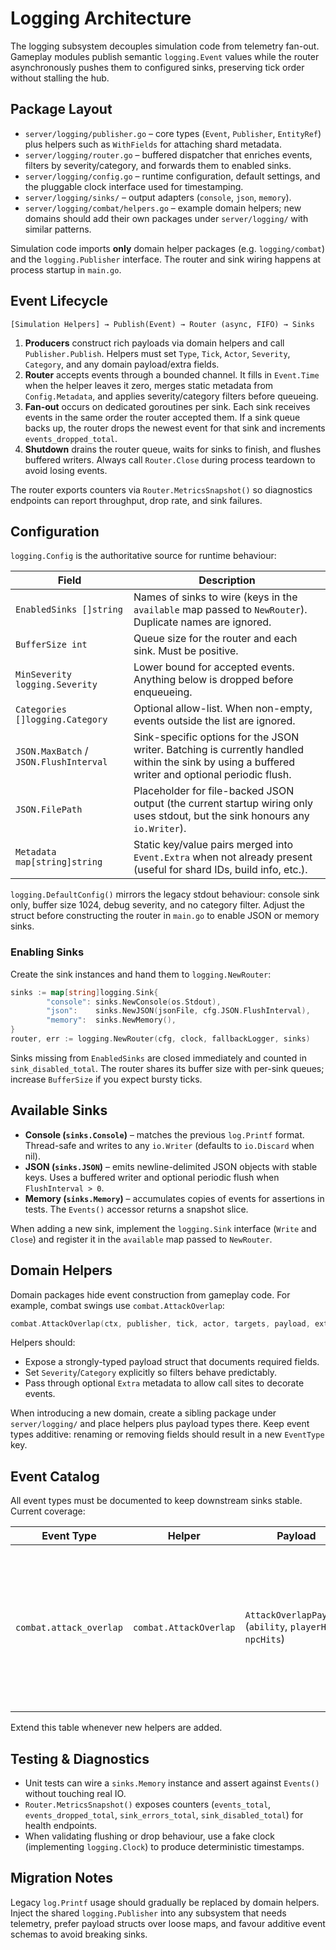 # Logging Architecture

The logging subsystem decouples simulation code from telemetry fan-out. Gameplay modules
publish semantic `logging.Event` values while the router asynchronously pushes them to
configured sinks, preserving tick order without stalling the hub.

## Package Layout
- `server/logging/publisher.go` – core types (`Event`, `Publisher`, `EntityRef`) plus
  helpers such as `WithFields` for attaching shard metadata.
- `server/logging/router.go` – buffered dispatcher that enriches events, filters by
  severity/category, and forwards them to enabled sinks.
- `server/logging/config.go` – runtime configuration, default settings, and the
  pluggable clock interface used for timestamping.
- `server/logging/sinks/` – output adapters (`console`, `json`, `memory`).
- `server/logging/combat/helpers.go` – example domain helpers; new domains should add
  their own packages under `server/logging/` with similar patterns.

Simulation code imports **only** domain helper packages (e.g. `logging/combat`) and the
`logging.Publisher` interface. The router and sink wiring happens at process startup in
`main.go`.

## Event Lifecycle
```
[Simulation Helpers] → Publish(Event) → Router (async, FIFO) → Sinks
```
1. **Producers** construct rich payloads via domain helpers and call `Publisher.Publish`.
   Helpers must set `Type`, `Tick`, `Actor`, `Severity`, `Category`, and any domain
   payload/extra fields.
2. **Router** accepts events through a bounded channel. It fills in `Event.Time` when the
   helper leaves it zero, merges static metadata from `Config.Metadata`, and applies
   severity/category filters before queueing.
3. **Fan-out** occurs on dedicated goroutines per sink. Each sink receives events in the
   same order the router accepted them. If a sink queue backs up, the router drops the
   newest event for that sink and increments `events_dropped_total`.
4. **Shutdown** drains the router queue, waits for sinks to finish, and flushes buffered
   writers. Always call `Router.Close` during process teardown to avoid losing events.

The router exports counters via `Router.MetricsSnapshot()` so diagnostics endpoints can
report throughput, drop rate, and sink failures.

## Configuration
`logging.Config` is the authoritative source for runtime behaviour:

| Field | Description |
| --- | --- |
| `EnabledSinks []string` | Names of sinks to wire (keys in the `available` map passed to `NewRouter`). Duplicate names are ignored. |
| `BufferSize int` | Queue size for the router and each sink. Must be positive. |
| `MinSeverity logging.Severity` | Lower bound for accepted events. Anything below is dropped before enqueueing. |
| `Categories []logging.Category` | Optional allow-list. When non-empty, events outside the list are ignored. |
| `JSON.MaxBatch` / `JSON.FlushInterval` | Sink-specific options for the JSON writer. Batching is currently handled within the sink by using a buffered writer and optional periodic flush. |
| `JSON.FilePath` | Placeholder for file-backed JSON output (the current startup wiring only uses stdout, but the sink honours any `io.Writer`). |
| `Metadata map[string]string` | Static key/value pairs merged into `Event.Extra` when not already present (useful for shard IDs, build info, etc.). |

`logging.DefaultConfig()` mirrors the legacy stdout behaviour: console sink only, buffer
size 1024, debug severity, and no category filter. Adjust the struct before constructing
the router in `main.go` to enable JSON or memory sinks.

### Enabling Sinks
Create the sink instances and hand them to `logging.NewRouter`:
```go
sinks := map[string]logging.Sink{
        "console": sinks.NewConsole(os.Stdout),
        "json":    sinks.NewJSON(jsonFile, cfg.JSON.FlushInterval),
        "memory":  sinks.NewMemory(),
}
router, err := logging.NewRouter(cfg, clock, fallbackLogger, sinks)
```
Sinks missing from `EnabledSinks` are closed immediately and counted in
`sink_disabled_total`. The router shares its buffer size with per-sink queues; increase
`BufferSize` if you expect bursty ticks.

## Available Sinks
- **Console (`sinks.Console`)** – matches the previous `log.Printf` format. Thread-safe
  and writes to any `io.Writer` (defaults to `io.Discard` when nil).
- **JSON (`sinks.JSON`)** – emits newline-delimited JSON objects with stable keys. Uses a
  buffered writer and optional periodic flush when `FlushInterval > 0`.
- **Memory (`sinks.Memory`)** – accumulates copies of events for assertions in tests. The
  `Events()` accessor returns a snapshot slice.

When adding a new sink, implement the `logging.Sink` interface (`Write` and `Close`) and
register it in the `available` map passed to `NewRouter`.

## Domain Helpers
Domain packages hide event construction from gameplay code. For example, combat swings
use `combat.AttackOverlap`:
```go
combat.AttackOverlap(ctx, publisher, tick, actor, targets, payload, extra)
```
Helpers should:
- Expose a strongly-typed payload struct that documents required fields.
- Set `Severity`/`Category` explicitly so filters behave predictably.
- Pass through optional `Extra` metadata to allow call sites to decorate events.

When introducing a new domain, create a sibling package under `server/logging/` and place
helpers plus payload types there. Keep event types additive: renaming or removing fields
should result in a new `EventType` key.

## Event Catalog
All event types must be documented to keep downstream sinks stable. Current coverage:

| Event Type | Helper | Payload | Description |
| --- | --- | --- | --- |
| `combat.attack_overlap` | `combat.AttackOverlap` | `AttackOverlapPayload` (`ability`, `playerHits`, `npcHits`) | Emitted when a combat ability hits multiple targets during a single tick. Actor/targets identify the source and impacted entities. |

Extend this table whenever new helpers are added.

## Testing & Diagnostics
- Unit tests can wire a `sinks.Memory` instance and assert against `Events()` without
  touching real IO.
- `Router.MetricsSnapshot()` exposes counters (`events_total`, `events_dropped_total`,
  `sink_errors_total`, `sink_disabled_total`) for health endpoints.
- When validating flushing or drop behaviour, use a fake clock (implementing `logging.Clock`)
  to produce deterministic timestamps.

## Migration Notes
Legacy `log.Printf` usage should gradually be replaced by domain helpers. Inject the
shared `logging.Publisher` into any subsystem that needs telemetry, prefer payload structs
over loose maps, and favour additive event schemas to avoid breaking sinks.
